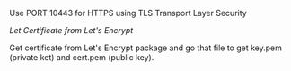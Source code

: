 Use PORT 10443 for HTTPS using TLS Transport Layer Security

_Let Certificate from Let's Encrypt_

Get certificate from Let's Encrypt package and go that file to get key.pem (private ket) and cert.pem (public key).

